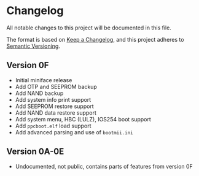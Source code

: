 # Changelog

All notable changes to this project will be documented in this file.

The format is based on [Keep a Changelog](https://keepachangelog.com/en/1.1.0/),
and this project adheres to [Semantic Versioning](https://semver.org/spec/v2.0.0.html).

## Version 0F

* Initial miniface release
* Add OTP and SEEPROM backup
* Add NAND backup
* Add system info print support
* Add SEEPROM restore support
* Add NAND data restore support
* Add system menu, HBC (LULZ), IOS254 boot support
* Add `ppcboot.elf` load support
* Add advanced parsing and use of `bootmii.ini`

## Version 0A-0E

* Undocumented, not public, contains parts of features from version 0F
